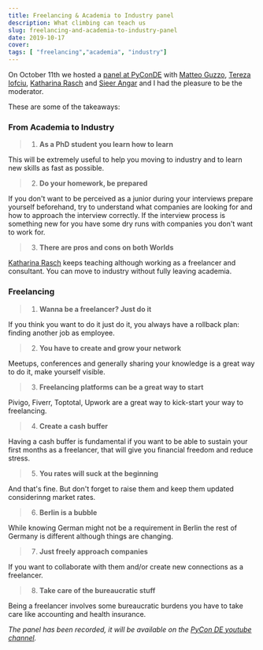 ```yaml
---
title: Freelancing & Academia to Industry panel
description: What climbing can teach us
slug: freelancing-and-academia-to-industry-panel
date: 2019-10-17
cover:
tags: [ "freelancing","academia", "industry"]
---
```


On October 11th we hosted a [panel at PyConDE](https://de.pycon.org/program/pyconde-meegjc-job-panel-christian-barra-tereza-iofciu-katharina-rasch-matteo-guzzo-sieer-angar/) with [Matteo Guzzo](https://twitter.com/_teoguso), [Tereza Iofciu](https://twitter.com/terezaif), [Katharina Rasch](https://twitter.com/krasch_io) and [Sieer Angar](https://twitter.com/sieer83/) and I had the pleasure to be the moderator.

These are some of the takeaways:

### From Academia to Industry

> 1) **As a PhD student you learn how to learn**

This will be extremely useful to help you moving to industry and to learn new skills as fast as possible.

> 2) **Do your homework, be prepared**

If you don't want to be perceived as a junior during your interviews prepare yourself beforehand, try to understand what companies are looking for and how to approach the interview correctly.
If the interview process is something new for you have some dry runs with companies you don't want to work for.

> 3) **There are pros and cons on both Worlds**

[Katharina Rasch](https://twitter.com/krasch_io) keeps teaching although working as a freelancer and consultant.
You can move to industry without fully leaving academia.

### Freelancing

> 1) **Wanna be a freelancer? Just do it**

If you think you want to do it just do it, you always have a rollback plan: finding another job as employee.

> 2) **You have to create and grow your network**

Meetups, conferences and generally sharing your knowledge is a great way to do it, make yourself visible.

> 3) **Freelancing platforms can be a great way to start**

Pivigo, Fiverr, Toptotal, Upwork are a great way to kick-start your way to freelancing.

> 4) **Create a cash buffer**

Having a cash buffer is fundamental if you want to be able to sustain your first months as a freelancer, that will give you financial freedom and reduce stress.

> 5) **You rates will suck at the beginning**

And that's fine. But don't forget to raise them and keep them updated considerinng market rates.

> 6) **Berlin is a bubble**

While knowing German might not be a requirement in Berlin the rest of Germany is different although things are changing.

> 7) **Just freely approach companies**

If you want to collaborate with them and/or create new connections as a freelancer.

> 8) **Take care of the bureaucratic stuff**

Being a freelancer involves some bureaucratic burdens you have to take care like accounting and health insurance.

*The panel has been recorded, it will be available on the [PyCon DE youtube channel](https://www.youtube.com/channel/UCji5VWDkGzuRenyRQZ9OpFQ).*
